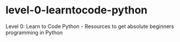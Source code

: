 # level-0-learntocode-python
Level 0: Learn to Code Python - Resources to get absolute beginners programming in Python
